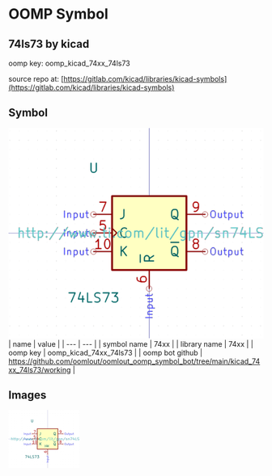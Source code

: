 # OOMP Symbol  
## 74ls73  by kicad  
  
oomp key: oomp_kicad_74xx_74ls73  
  
source repo at: [https://gitlab.com/kicad/libraries/kicad-symbols](https://gitlab.com/kicad/libraries/kicad-symbols)  
## Symbol  
  
[![working.png](working_600.png)](working.png)  
| name | value | 
| --- | --- | 
| symbol name | 74xx | 
| library name | 74xx | 
| oomp key | oomp_kicad_74xx_74ls73 | 
| oomp bot github | https://github.com/oomlout/oomlout_oomp_symbol_bot/tree/main/kicad_74xx_74ls73/working | 
## Images  
  
[![working.png](working_140.png)](working.png)  
